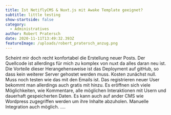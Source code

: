 ```yaml
---
title: Ist NetiflyCMS & Nuxt.js mit Awake Template geeignet?
subtitle: little testing
show-startside: false
category:
  - Administratives
author: Robert Pratersch
date: 2020-11-11T13:49:32.393Z
featureImage: /uploads/robert_pratersch_anzug.png
---
```



Scheint mir doch recht konfortabel die Erstellung neuer Posts. Der Quellcode ist allerdings für mich zu komplex von nuxt da alles daran neu ist. Die Vorteile dieser Herangehensweise ist das Deployment auf gitHub, so dass kein weiterer Server gehostet werden muss. Kosten zunächst null. Muss noch testen wie das mit den Emails ist. Das registrieren neuer User bekommt man allerdings auch gratis mit hinzu. Es eröffnen sich viele Möglichkeiten, wie Kommentare, alle möglichen Interaktionen mit Usern und dauerhaft gespeicherten Daten. Es kann auch auf ander CMS wie Wordpress zugegriffen werden um ihre Inhalte abzuholen. Manuelle Integration auch möglich. ....